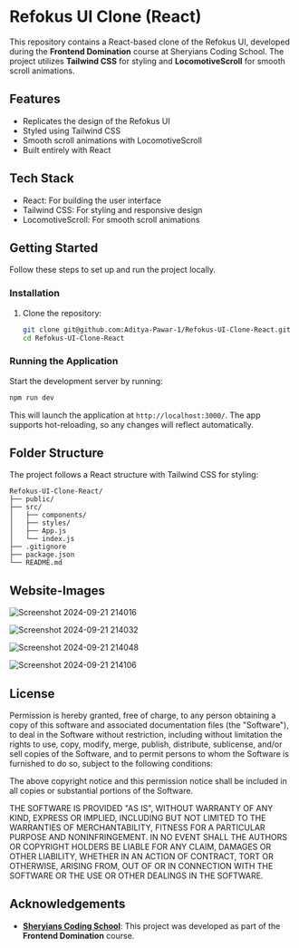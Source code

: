 # Refokus UI Clone (React)

This repository contains a React-based clone of the Refokus UI, developed during the **Frontend Domination** course at Sheryians Coding School. The project utilizes **Tailwind CSS** for styling and **LocomotiveScroll** for smooth scroll animations.

## Features

- Replicates the design of the Refokus UI
- Styled using Tailwind CSS
- Smooth scroll animations with LocomotiveScroll
- Built entirely with React

## Tech Stack

- React: For building the user interface
- Tailwind CSS: For styling and responsive design
- LocomotiveScroll: For smooth scroll animations


## Getting Started

Follow these steps to set up and run the project locally.

### Installation

1. Clone the repository:
   ```bash
   git clone git@github.com:Aditya-Pawar-1/Refokus-UI-Clone-React.git
   cd Refokus-UI-Clone-React
   ```

### Running the Application

Start the development server by running:

```bash
npm run dev
```

This will launch the application at `http://localhost:3000/`. The app supports hot-reloading, so any changes will reflect automatically.

## Folder Structure

The project follows a React structure with Tailwind CSS for styling:

```
Refokus-UI-Clone-React/
├── public/
├── src/
│   ├── components/
│   ├── styles/
│   ├── App.js
│   └── index.js
├── .gitignore
├── package.json
└── README.md
```

## Website-Images


![Screenshot 2024-09-21 214016](https://github.com/user-attachments/assets/6453a1c6-2e28-43bf-88c3-de59f8bd3462)

![Screenshot 2024-09-21 214032](https://github.com/user-attachments/assets/7305a182-b678-46e4-9460-a1863a9b3a2f)

![Screenshot 2024-09-21 214048](https://github.com/user-attachments/assets/f62ebaae-ba38-49b9-932b-58c4b25af049)

![Screenshot 2024-09-21 214106](https://github.com/user-attachments/assets/ccefce66-7da0-495c-90f9-09314bb77623)

## License


Permission is hereby granted, free of charge, to any person obtaining a copy
of this software and associated documentation files (the "Software"), to deal
in the Software without restriction, including without limitation the rights
to use, copy, modify, merge, publish, distribute, sublicense, and/or sell
copies of the Software, and to permit persons to whom the Software is
furnished to do so, subject to the following conditions:

The above copyright notice and this permission notice shall be included in all
copies or substantial portions of the Software.

THE SOFTWARE IS PROVIDED "AS IS", WITHOUT WARRANTY OF ANY KIND, EXPRESS OR
IMPLIED, INCLUDING BUT NOT LIMITED TO THE WARRANTIES OF MERCHANTABILITY,
FITNESS FOR A PARTICULAR PURPOSE AND NONINFRINGEMENT. IN NO EVENT SHALL THE
AUTHORS OR COPYRIGHT HOLDERS BE LIABLE FOR ANY CLAIM, DAMAGES OR OTHER
LIABILITY, WHETHER IN AN ACTION OF CONTRACT, TORT OR OTHERWISE, ARISING FROM,
OUT OF OR IN CONNECTION WITH THE SOFTWARE OR THE USE OR OTHER DEALINGS IN THE
SOFTWARE.

## Acknowledgements

- **[Sheryians Coding School](https://sheryians.com/)**: This project was developed as part of the **Frontend Domination** course.
